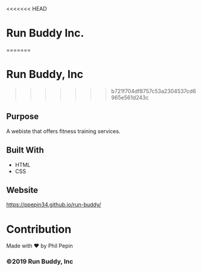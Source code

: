 <<<<<<< HEAD
# Run Buddy Inc.
=======
# Run Buddy, Inc
>>>>>>> b721f704df8757c53a2304537cd6965e561d243c

## Purpose
A webiste that offers fitness training services.

## Built With
* HTML
* CSS

## Website
https://ppepin34.github.io/run-buddy/

# Contribution
Made with ❤️ by Phil Pepin

### ©️2019 Run Buddy, Inc
